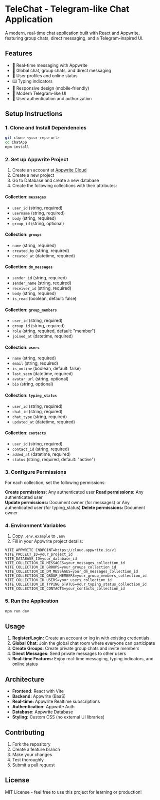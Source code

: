 # TeleChat - Telegram-like Chat Application

A modern, real-time chat application built with React and Appwrite, featuring group chats, direct messaging, and a Telegram-inspired UI.

## Features

- 🚀 Real-time messaging with Appwrite
- 💬 Global chat, group chats, and direct messaging
- 👥 User profiles and online status
- ⌨️ Typing indicators
- 📱 Responsive design (mobile-friendly)
- 🎨 Modern Telegram-like UI
- 🔐 User authentication and authorization

## Setup Instructions

### 1. Clone and Install Dependencies

```bash
git clone <your-repo-url>
cd ChatApp
npm install
```

### 2. Set up Appwrite Project

1. Create an account at [Appwrite Cloud](https://cloud.appwrite.io)
2. Create a new project
3. Go to Database and create a new database
4. Create the following collections with their attributes:

#### Collection: `messages`
- `user_id` (string, required)
- `username` (string, required) 
- `body` (string, required)
- `group_id` (string, optional)

#### Collection: `groups`
- `name` (string, required)
- `created_by` (string, required)
- `created_at` (datetime, required)

#### Collection: `dm_messages`
- `sender_id` (string, required)
- `sender_name` (string, required)
- `receiver_id` (string, required)
- `body` (string, required)
- `is_read` (boolean, default: false)

#### Collection: `group_members`
- `user_id` (string, required)
- `group_id` (string, required)
- `role` (string, required, default: "member")
- `joined_at` (datetime, required)

#### Collection: `users`
- `name` (string, required)
- `email` (string, required)
- `is_online` (boolean, default: false)
- `last_seen` (datetime, required)
- `avatar_url` (string, optional)
- `bio` (string, optional)

#### Collection: `typing_status`
- `user_id` (string, required)
- `chat_id` (string, required)
- `chat_type` (string, required)
- `updated_at` (datetime, required)

#### Collection: `contacts`
- `user_id` (string, required)
- `contact_id` (string, required)
- `added_at` (datetime, required)
- `status` (string, required, default: "active")

### 3. Configure Permissions

For each collection, set the following permissions:

**Create permissions:** Any authenticated user
**Read permissions:** Any authenticated user  
**Update permissions:** Document owner (for messages) or Any authenticated user (for typing_status)
**Delete permissions:** Document owner

### 4. Environment Variables

1. Copy `.env.example` to `.env`
2. Fill in your Appwrite project details:

```env
VITE_APPWRITE_ENDPOINT=https://cloud.appwrite.io/v1
VITE_PROJECT_ID=your_project_id
VITE_DATABASE_ID=your_database_id
VITE_COLLECTION_ID_MESSAGES=your_messages_collection_id
VITE_COLLECTION_ID_GROUPS=your_groups_collection_id
VITE_COLLECTION_ID_DM_MESSAGES=your_dm_messages_collection_id
VITE_COLLECTION_ID_GROUP_MEMBERS=your_group_members_collection_id
VITE_COLLECTION_ID_USERS=your_users_collection_id
VITE_COLLECTION_ID_TYPING_STATUS=your_typing_status_collection_id
VITE_COLLECTION_ID_CONTACTS=your_contacts_collection_id
```

### 5. Run the Application

```bash
npm run dev
```

## Usage

1. **Register/Login:** Create an account or log in with existing credentials
2. **Global Chat:** Join the global chat room where everyone can participate
3. **Create Groups:** Create private group chats and invite members
4. **Direct Messages:** Send private messages to other users
5. **Real-time Features:** Enjoy real-time messaging, typing indicators, and online status

## Architecture

- **Frontend:** React with Vite
- **Backend:** Appwrite (BaaS)
- **Real-time:** Appwrite Realtime subscriptions
- **Authentication:** Appwrite Auth
- **Database:** Appwrite Database
- **Styling:** Custom CSS (no external UI libraries)

## Contributing

1. Fork the repository
2. Create a feature branch
3. Make your changes
4. Test thoroughly
5. Submit a pull request

## License

MIT License - feel free to use this project for learning or production!
